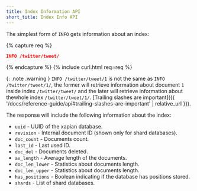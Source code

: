 ```yaml
---
title: Index Information API
short_title: Index Info API
---
```


The simplest form of `INFO` gets information about an index:

{% capture req %}

```json
INFO /twitter/tweet/
```
{% endcapture %}
{% include curl.html req=req %}

{: .note .warning }
`INFO /twitter/tweet/1` is not the same as `INFO /twitter/tweet/1/`, the
former will retrieve information about document `1` inside index `/twitter/tweet/`
and the later will retrieve information about thewhole index `/twitter/tweet/1/`.
[Trailing slashes are important]({{ '/docs/reference-guide/api#trailing-slashes-are-important' | relative_url }}).

The response will include the following information about the index:

* `uuid`          - UUID of the xapian database.
* `revision`      - Internal document ID (shown only for shard databases).
* `doc_count`     - Documents count.
* `last_id`       - Last used ID.
* `doc_del`       - Documents deleted.
* `av_length`     - Average length of the documents.
* `doc_len_lower` - Statistics about documents length.
* `doc_len_upper` - Statistics about documents length.
* `has_positions` - Boolean indicating if the database has positions stored.
* `shards`        - List of shard databases.
